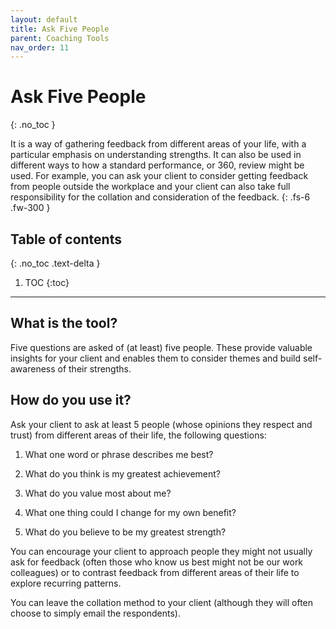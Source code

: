 ```yaml
---
layout: default
title: Ask Five People
parent: Coaching Tools
nav_order: 11
---
```


# Ask Five People
{: .no_toc }

It is a way of gathering feedback from different areas of your life, with a particular emphasis on understanding strengths. It can also be used in different ways to how a standard performance, or 360, review might be used. For example, you can ask your client to consider getting feedback from people outside the workplace and your client can also take full responsibility for the collation and consideration of the feedback.
{: .fs-6 .fw-300 }

## Table of contents
{: .no_toc .text-delta }

1. TOC
{:toc}

---

##  What is the tool?

Five questions are asked of (at least) five people. These provide valuable insights for your client and enables them to consider themes and build self-awareness of their strengths.

## How do you use it?

Ask your client to ask at least 5 people (whose opinions they respect and trust) from different areas of their life, the following questions:

1. What one word or phrase describes me best?

2. What do you think is my greatest achievement?

3. What do you value most about me?

4. What one thing could I change for my own benefit?

5. What do you believe to be my greatest strength?

You can encourage your client to approach people they might not usually ask for feedback (often those who know us best might not be our work colleagues) or to contrast feedback from different areas of their life to explore recurring patterns.

You can leave the collation method to your client (although they will often choose to simply email the respondents).
